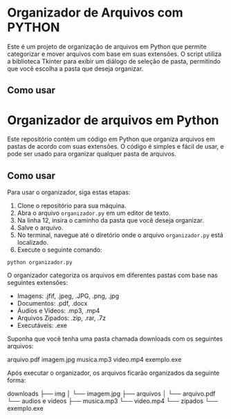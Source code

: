 
# Organizador de Arquivos com PYTHON

Este é um projeto de organização de arquivos em Python que permite categorizar e mover arquivos com base em suas extensões. O script utiliza a biblioteca Tkinter para exibir um diálogo de seleção de pasta, permitindo que você escolha a pasta que deseja organizar.


## Como usar

# Organizador de arquivos em Python

Este repositório contém um código em Python que organiza arquivos em pastas de acordo com suas extensões. O código é simples e fácil de usar, e pode ser usado para organizar qualquer pasta de arquivos.

## Como usar

Para usar o organizador, siga estas etapas:

1. Clone o repositório para sua máquina.
2. Abra o arquivo `organizador.py` em um editor de texto.
3. Na linha 12, insira o caminho da pasta que você deseja organizar.
4. Salve o arquivo.
5. No terminal, navegue até o diretório onde o arquivo `organizador.py` está localizado.
6. Execute o seguinte comando:

```python: 
python organizador.py
```
O organizador categoriza os arquivos em diferentes pastas com base nas seguintes extensões:

* Imagens: .jfif, .jpeg, .JPG, .png, .jpg
* Documentos: .pdf, .docx
* Áudios e Vídeos: .mp3, .mp4
* Arquivos Zipados: .zip, .rar, .7z
* Executáveis: .exe

Suponha que você tenha uma pasta chamada downloads com os seguintes arquivos:

arquivo.pdf
imagem.jpg
musica.mp3
video.mp4
exemplo.exe

Após executar o organizador, os arquivos ficarão organizados da seguinte forma:

downloads
├── img 
│   └── imagem.jpg
├── arquivos
│   └── arquivo.pdf
└── audios e videos
    ├── musica.mp3
    └── video.mp4
└── zipados
    └── exemplo.exe
